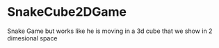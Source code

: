 # SnakeCube2DGame
Snake Game but works like he is moving in a 3d cube that we show in 2 dimesional space


